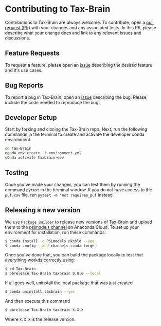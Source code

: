 # Contributing to Tax-Brain

Contributions to Tax-Brain are always welcome. To contribute, open a
[pull request (PR)](https://github.com/PSLmodels/Tax-Brain/pulls) with your changes
and any associated tests. In this PR, please describe what your change does and
link to any relevant issues and discussions.

## Feature Requests

To request a feature, please open an [issue](https://github.com/PSLmodels/Tax-Brain/issues)
describing the desired feature and it's use cases.

## Bug Reports

To report a bug in Tax-Brain, open an [issue](https://github.com/PSLmodels/Tax-Brain/issues)
describing the bug. Please include the code needed to reproduce the bug.

## Developer Setup

Start by forking and cloning the Tax-Brain repo. Next, run the following commands
in the terminal to create and activate the developer conda environment:

```bash
cd Tax-Brain
conda env create -f environment.yml
conda activate taxbrain-dev
```

## Testing

Once you've made your changes, you can test them by running the command
`pytest` in the terminal window. If you do not have access to the `puf.csv`
file, run `pytest -m "not requires_puf` instead.

## Releasing a new version

We use [`Package Builder`](https://github.com/PSLmodels/Package-Builder) to 
release new versions of Tax-Brain and upload them to the [pslmodels channel](https://anaconda.org/pslmodels)
on Anaconda Cloud. To set up your environment for 
installation, run these commands:

```bash
$ conda install -c PSLmodels pkgbld --yes
$ conda config --add channels conda-forge
```

Once you've done that, you can build the package locally to test that everything
workds correctly using:

```bash
$ cd Tax-Brain
$ pbrelease Tax-Brain taxbrain 0.0.0 --local
```

If all goes well, uninstall the local package that was just created

```bash
$ conda uninstall taxbrain --yes
```
And then execute this command

```bash
$ pbrelease Tax-Brain taxbrain X.X.X
```
Where `X.X.X` is the release version.